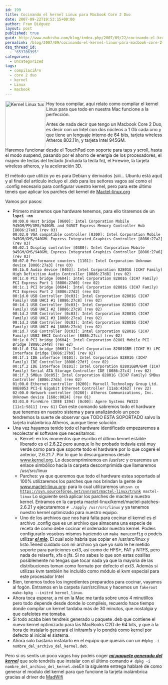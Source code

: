 ```yaml
---
id: 199
title: Cocinando el kernel Linux para Macbook Core 2 Duo
date: 2007-09-22T19:53:15+00:00
author: Fran Diéguez
layout: post
published: true
guid: http://www.mabishu.com/blog/index.php/2007/09/22/cocinando-el-kernel-linux-para-macbook-core-2-duo/
permalink: /blog/2007/09/cocinando-el-kernel-linux-para-macbook-core-2-duo/
dsq_thread_id:
  - "653706395"
categories:
  - Uncategorized
tags:
  - compilaciÃ³n
  - core 2 duo
  - kernel
  - Linux
  - macbook
---
```

<img class="sinborde alignright" title="Kernel Linux tux" alt="Kernel Linux tux" src="http://www.mabishu.com/wp-content/uploads/2007/09/korg10yr.gif" width="128" height="147" align="left" border="0" />

Hoy toca compilar, aquí relato como compilar el kernel Linux para que todo en nuestra Mac funcione a la perfección.

Antes de nada decir que tengo un Macbook Core 2 Duo, es decir con un Intel con dos núcleos a 1 Gb cada uno y que tiene un lenguaje interno de 64 bits, tarjeta wireless Atheros 802.11n, y tarjeta Intel 945GM.

Haremos funcionar desde el TouchPad con soporte para taps y scroll, hasta el modo suspend, pasando por el ahorro de energía de los procesadores, el mapeo de teclas del teclado (incluída la tecla fn), el Firewire, la tarjeta wireless atheros, y la aceleración 3D.

El método que utilizo yo es para Debian y derivados (siii... Ubuntu está aquí) y al final del artículo incluyo el .deb para los señores vagos así como el .config necesario para configurar vuestro kernel, pero para este último teneis que aplicar los parches del kernel de <a href="http://www.mactel-linux.org"> Mactel-linux.org</a><!--more-->

Vamos por pasos:
<ul>
	<li>Primero miraremos que hardware tenemos, para ello tiraremos de un
<code><strong> lspci -nn
</strong></code><code>00:00.0 Host bridge [0600]: Intel Corporation Mobile 945GM/PM/GMS/940GML and 945GT Express Memory Controller Hub [8086:27a0] (rev 03)
00:02.0 VGA compatible controller [0300]: Intel Corporation Mobile 945GM/GMS/940GML Express Integrated Graphics Controller [8086:27a2] (rev 03)
00:02.1 Display controller [0380]: Intel Corporation Mobile 945GM/GMS/940GML Express Integrated Graphics Controller [8086:27a6] (rev 03)
00:07.0 Performance counters [1101]: Intel Corporation Unknown device [8086:27a3] (rev 03)
00:1b.0 Audio device [0403]: Intel Corporation 82801G (ICH7 Family) High Definition Audio Controller [8086:27d8] (rev 02)
00:1c.0 PCI bridge [0604]: Intel Corporation 82801G (ICH7 Family) PCI Express Port 1 [8086:27d0] (rev 02)
00:1c.1 PCI bridge [0604]: Intel Corporation 82801G (ICH7 Family) PCI Express Port 2 [8086:27d2] (rev 02)
00:1d.0 USB Controller [0c03]: Intel Corporation 82801G (ICH7 Family) USB UHCI #1 [8086:27c8] (rev 02)
00:1d.1 USB Controller [0c03]: Intel Corporation 82801G (ICH7 Family) USB UHCI #2 [8086:27c9] (rev 02)
00:1d.2 USB Controller [0c03]: Intel Corporation 82801G (ICH7 Family) USB UHCI #3 [8086:27ca] (rev 02)
00:1d.3 USB Controller [0c03]: Intel Corporation 82801G (ICH7 Family) USB UHCI #4 [8086:27cb] (rev 02)
00:1d.7 USB Controller [0c03]: Intel Corporation 82801G (ICH7 Family) USB2 EHCI Controller [8086:27cc] (rev 02)
00:1e.0 PCI bridge [0604]: Intel Corporation 82801 Mobile PCI Bridge [8086:2448] (rev e2)
00:1f.0 ISA bridge [0601]: Intel Corporation 82801GBM (ICH7-M) LPC Interface Bridge [8086:27b9] (rev 02)
00:1f.1 IDE interface [0101]: Intel Corporation 82801G (ICH7 Family) IDE Controller [8086:27df] (rev 02)
00:1f.2 IDE interface [0101]: Intel Corporation 82801GBM/GHM (ICH7 Family) Serial ATA Storage Controller IDE [8086:27c4] (rev 02)
00:1f.3 SMBus [0c05]: Intel Corporation 82801G (ICH7 Family) SMBus Controller [8086:27da] (rev 02)
01:00.0 Ethernet controller [0200]: Marvell Technology Group Ltd. 88E8053 PCI-E Gigabit Ethernet Controller [11ab:4362] (rev 22)
02:00.0 Network controller [0280]: Atheros Communications, Inc. Unknown device [168c:0024] (rev 01)
03:03.0 FireWire (IEEE 1394) [0c00]: Agere Systems FW323 [11c1:5811] (rev 61)</code>
Con este comando sabremos todo el hardware que tenemos en nuestro sistema y para analizándolo un poco tendremos la suerte de observar que TODO ESTA SOPORTADO salvo la tarjeta inalámbrica Atheros, aunque tiene solución.</li>
	<li>Una vez hayamos tenido todo el hardware identificado empezaremos a recolectar el software que necesitamos:
<ul>
	<li>Kernel: en los momentos que escribo el último kernel estable liberado es el 2.6.22 pero aunque lo he probado todavía está muy verde como para que soporte todo el hardware por lo que cogeré el anterior, 2.6.21.7 .Por lo que lo descargaremos desde <a title="Kernel.org" href="http://www.kernel.org">www.kernel.org</a>. Lo descomprimiremos en /usr/src y crearemos un enlace simbólico hacia la carpeta descomprimida que llamaremos /usr/src/linux</li>
	<li>Parches: ya que queremos que todo el hardware estea soportado al 100% utilizaremos los parches que nos brindan la gente de <a title="Mactel Linux" href="http://www.mactel-linux.org">www.mactel-linux.org</a>: para lo cual utilizaremos un:<code>svn co <a href="https://svn.sourceforge.net/svnroot/mactel-linux/trunk" rel="nofollow">https://svn.sourceforge.net/svnroot/mactel-linux/trunk</a> mactel-linux</code>
Lo siguiente será aplicar los parches de mactel a nuestro kernel. Entramos en la carpeta mactel-linux/kernel/mactel-patches-2.6.21 y ejecutaremos <code># ./apply /usr/src/linux</code> y ya tenemos nuestro kernel optimizado para nuestro equipo.</li>
	<li>Uno de los archivos que nos hará falta para cocinar el kernel es el archivo .config que es un archivo que almacena una especie de receta de como debe cocinar el ordenador nuestro kernel. Podeis configurarlo vosotros mismos haciendo un
<code>make menuconfig</code> o podeis utilizar<em><strong> <a title="Archivo .config para compilación de kernel Linux en Macbook c2d" href="http://mabishu.com/temp/wordpress/wp-content/uploads/2007/09/config1.txt">el mio</a></strong></em>. El cual solo habría que copiar en /usr/src/linux y listo.Tened cuidado con mi archivo ya que yo solo le he metido soporte para particiones ext3, así como de HFS+, FAT y NTFS, pero nada de reiserfs, xfs o jfs. Si no sabes lo que son estas cosillas posiblemente no tengas que tocar nada ya que la mayoría de las distribuciones toman como formato por defecto el ext3. Además si utilizas kvm también he incluído como módulo el kvm especial para este procesador Intel</li>
</ul>
</li>
	<li>Bien, tenemos todos los ingredientes preparados para cocinar, vayamos al fogón. Entramos en la carpeta /usr/src/linux y hacemos un <code>fakeroot make-kpkg --initrd kernel_linux</code>.</li>
	<li>Ahora toca esperar, a mi en la Mac me tarda sobre unos 4 minutillos pero todo depende desde donde lo compileis, recuerdo hace tiempo donde compilar un kernel tardaba más de 30 minutos, que nostalgia y que cafelotes me tomaba.</li>
	<li>Si todo acaba bien tendreis generado u paquete .deb que contiene el nuevo kernel optimizado para las MacBooks C2D de 64 bits, y que a la hora de instalarlo generará el initramfs y lo pondrá como kernel por defecto al inicial el sistema.</li>
	<li>Ahora solo bastaría instalarlo en el equipo que querais con un <code>#dpkg -i nombre_del_archivo_del_kernel.deb</code>.</li>
</ul>
Pero si os sentís un poco vagos hoy podeis coger <a href="http://www.mabishu.com/blog/uploads/2007/09/linux-image-26217-mactel-macbook-c2d-v11.deb"><em><strong>mi paquete generado del kernel</strong></em></a> que solo tendréis que instalar con el último comando <code># dpkg -i nombre_del_archivo_del_kernel.deb</code>En la siguiente entrega hablaré de como generar el modulo del kernel para que funcione la tarjeta inalámbrica gracias al driver de <a href="http://www.madwifi.org">MadWifi</a>